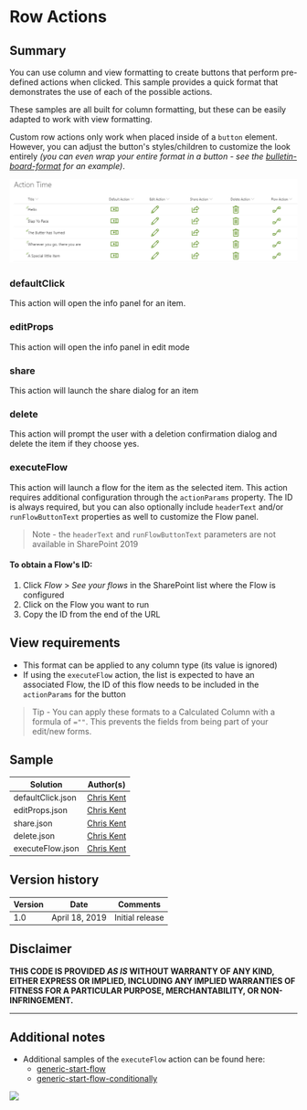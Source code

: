 # Row Actions

## Summary
You can use column and view formatting to create buttons that perform pre-defined actions when clicked. This sample provides a quick format that demonstrates the use of each of the possible actions.

These samples are all built for column formatting, but these can be easily adapted to work with view formatting.

Custom row actions only work when placed inside of a `button` element. However, you can adjust the button's styles/children to customize the look entirely _(you can even wrap your entire format in a button - see the [bulletin-board-format](../../view-samples/bulletin-board-format) for an example)_.

![screenshot of the sample](./assets/screenshot.png)

### defaultClick
This action will open the info panel for an item.

### editProps
This action will open the info panel in edit mode

### share
This action will launch the share dialog for an item

### delete
This action will prompt the user with a deletion confirmation dialog and delete the item if they choose yes.

### executeFlow
This action will launch a flow for the item as the selected item. This action requires additional configuration through the `actionParams` property. The ID is always required, but you can also optionally include `headerText` and/or `runFlowButtonText` properties as well to customize the Flow panel.

>Note - the `headerText` and `runFlowButtonText` parameters are not available in SharePoint 2019

#### To obtain a Flow's ID:

1. Click _Flow_ > _See your flows_ in the SharePoint list where the Flow is configured
2. Click on the Flow you want to run
3. Copy the ID from the end of the URL

## View requirements
- This format can be applied to any column type (its value is ignored)
- If using the `executeFlow` action, the list is expected to have an associated Flow, the ID of this flow needs to be included in the `actionParams` for the button

> Tip - You can apply these formats to a Calculated Column with a formula of `=""`. This prevents the fields from being part of your edit/new forms.

## Sample

Solution|Author(s)
--------|---------
defaultClick.json | [Chris Kent](https://twitter.com/thechriskent)
editProps.json | [Chris Kent](https://twitter.com/thechriskent)
share.json | [Chris Kent](https://twitter.com/thechriskent)
delete.json | [Chris Kent](https://twitter.com/thechriskent)
executeFlow.json | [Chris Kent](https://twitter.com/thechriskent)

## Version history

Version|Date|Comments
-------|----|--------
1.0|April 18, 2019|Initial release

## Disclaimer
**THIS CODE IS PROVIDED *AS IS* WITHOUT WARRANTY OF ANY KIND, EITHER EXPRESS OR IMPLIED, INCLUDING ANY IMPLIED WARRANTIES OF FITNESS FOR A PARTICULAR PURPOSE, MERCHANTABILITY, OR NON-INFRINGEMENT.**

---

## Additional notes

- Additional samples of the `executeFlow` action can be found here:
  - [generic-start-flow](../generic-start-flow)
  - [generic-start-flow-conditionally](../generic-start-flow-conditionally)


<img src="https://pnptelemetry.azurewebsites.net/sp-dev-list-formatting/column-samples/generic-rowactions" />
